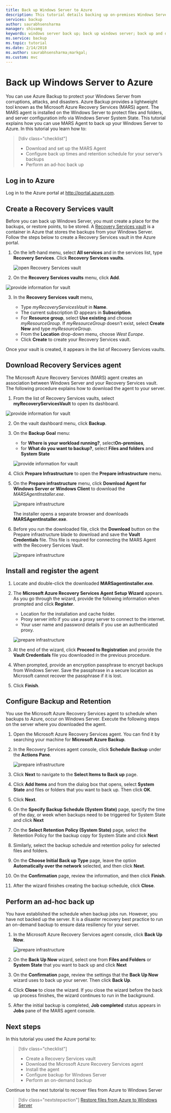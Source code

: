 ```yaml
---
title: Back up Windows Server to Azure
description: This tutorial details backing up on-premises Windows Servers to a Recovery Services vault.
services: backup
author: saurabhsensharma
manager: shivamg
keywords: windows server back up; back up windows server; back up and disaster recovery
ms.service: backup
ms.topic: tutorial
ms.date: 2/14/2018
ms.author: saurabhsensharma;markgal;
ms.custom: mvc
---
```

# Back up Windows Server to Azure


You can use Azure Backup to protect your Windows Server from corruptions, attacks, and disasters. Azure Backup provides a lightweight tool known as the Microsoft Azure Recovery Services (MARS) agent. The MARS agent is installed on the Windows Server to protect files and folders, and server configuration info via Windows Server System State. This tutorial explains how you can use MARS Agent to back up your Windows Server to Azure. In this tutorial you learn how to: 


> [!div class="checklist"]
> * Download and set up the MARS Agent
> * Configure back up times and retention schedule for your server’s backups
> * Perform an ad-hoc back up


## Log in to Azure

Log in to the Azure portal at http://portal.azure.com.

## Create a Recovery Services vault

Before you can back up Windows Server, you must create a place for the backups, or restore points, to be stored. A [Recovery Services vault](backup-azure-recovery-services-vault-overview.md) is a container in Azure that stores the backups from your Windows Server. Follow the steps below to create a Recovery Services vault in the Azure portal. 

1. On the left-hand menu, select **All services** and in the services list, type **Recovery Services**. Click **Recovery Services vaults**.

   ![open Recovery Services vault](./media/tutorial-backup-windows-server-to-azure/full-browser-open-rs-vault_2.png)

2.	On the **Recovery Services vaults** menu, click **Add**.

   ![provide information for vault](./media/tutorial-backup-windows-server-to-azure/provide-vault-detail-2.png)

3.	In the **Recovery Services vault** menu,

    - Type *myRecoveryServicesVault* in **Name**.
    - The current subscription ID appears in **Subscription**.
    - For **Resource group**, select **Use existing** and choose *myResourceGroup*. If *myResourceGroup* doesn't exist, select **Create New** and type *myResourceGroup*. 
    - From the **Location** drop-down menu, choose *West Europe*.
    - Click **Create** to create your Recovery Services vault.
 
Once your vault is created, it appears in the list of Recovery Services vaults.

## Download Recovery Services agent

The Microsoft Azure Recovery Services (MARS) agent creates an association between Windows Server and your Recovery Services vault. The following procedure explains how to download the agent to your server.

1.	From the list of Recovery Services vaults, select **myRecoveryServicesVault** to open its dashboard.

   ![provide information for vault](./media/tutorial-backup-windows-server-to-azure/open-vault-from-list.png)

2.	On the vault dashboard menu, click **Backup**.

3.	On the **Backup Goal** menu:

    - for **Where is your workload running?**, select**On-premises**, 
    - for **What do you want to backup?**, select **Files and folders** and **System State** 

    ![provide information for vault](./media/tutorial-backup-windows-server-to-azure/backup-goal.png)
    
4.	Click **Prepare Infrastructure** to open the **Prepare infrastructure** menu.
5.	On the **Prepare infrastructure** menu, click **Download Agent for Windows Server or Windows Client** to download the *MARSAgentInstaller.exe*. 

    ![prepare infrastructure](./media/tutorial-backup-windows-server-to-azure/prepare-infrastructure.png)

    The installer opens a separate browser and downloads **MARSAgentInstaller.exe**.
 
6.	Before you run the downloaded file, click the **Download** button on the Prepare infrastructure blade to download and save the **Vault Credentials** file. This file is required for connecting the MARS Agent with the Recovery Services Vault.

    ![prepare infrastructure](./media/tutorial-backup-windows-server-to-azure/download-vault-credentials.png)
 
## Install and register the agent

1. Locate and double-click the downloaded **MARSagentinstaller.exe**.
2. The **Microsoft Azure Recovery Services Agent Setup Wizard** appears. As you go through the wizard, provide the following information when prompted and click **Register**.
    - Location for the installation and cache folder.
    - Proxy server info if you use a proxy server to connect to the internet.
    - Your user name and password details if you use an authenticated proxy.

    ![prepare infrastructure](./media/tutorial-backup-windows-server-to-azure/mars-installer.png) 

3. At the end of the wizard, click **Proceed to Registration** and provide the **Vault Credentials** file you downloaded in the previous procedure.
 
4. When prompted, provide an encryption passphrase to encrypt backups from Windows Server. Save the passphrase in a secure location as Microsoft cannot recover the passphrase if it is lost.

5. Click **Finish**. 

## Configure Backup and Retention

You use the Microsoft Azure Recovery Services agent to schedule when backups to Azure, occur on Windows Server. Execute the following steps on the server where you downloaded the agent.

1. Open the Microsoft Azure Recovery Services agent. You can find it by searching your machine for **Microsoft Azure Backup**.

2.	In the Recovery Services agent console, click **Schedule Backup** under the **Actions Pane**.

    ![prepare infrastructure](./media/tutorial-backup-windows-server-to-azure/mars-schedule-backup.png)

3. Click **Next** to navigate to the **Select Items to Back up** page.

4. Click **Add Items** and from the dialog box that opens, select **System State** and files or folders that you want to back up. Then click **OK**.

5. Click **Next**.

6. On the **Specify Backup Schedule (System State)** page, specify the time of the day, or week when backups need to be triggered for System State and click **Next** 

7.	On the **Select Retention Policy (System State)** page, select the Retention Policy for the backup copy for System State and click **Next**
8. Similarly, select the backup schedule and retention policy for selected files and folders. 
8.	On the **Choose Initial Back up Type** page, leave the option **Automatically over the network** selected, and then click **Next**.
9.	On the **Confirmation** page, review the information, and then click **Finish**.
10.	After the wizard finishes creating the backup schedule, click **Close**.

## Perform an ad-hoc back up

You have established the schedule when backup jobs run. However, you have not backed up the server. It is a disaster recovery best practice to run an on-demand backup to ensure data resiliency for your server.

1.	In the Microsoft Azure Recovery Services agent console, click **Back Up Now**.

    ![prepare infrastructure](./media/tutorial-backup-windows-server-to-azure/backup-now.png)

2.	On the **Back Up Now** wizard, select one from **Files and Folders** or **System State** that you want to back up and click **Next** 
3. On the **Confirmation** page, review the settings that the **Back Up Now** wizard uses to back up your server. Then click **Back Up**.
4.	Click **Close** to close the wizard. If you close the wizard before the back up process finishes, the wizard continues to run in the background.
4.	After the initial backup is completed, **Job completed** status appears in **Jobs** pane of the MARS agent console.


## Next steps

In this tutorial you used the Azure portal to: 
 
> [!div class="checklist"] 
> * Create a Recovery Services vault 
> * Download the Microsoft Azure Recovery Services agent 
> * Install the agent 
> * Configure backup for Windows Server 
> * Perform an on-demand backup 

Continue to the next tutorial to recover files from Azure to Windows Server

> [!div class="nextstepaction"] 
> [Restore files from Azure to Windows Server](./tutorial-backup-restore-files-windows-server.md) 

